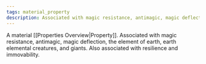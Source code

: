 ```yaml
---
tags: material_property
description: Associated with magic resistance, antimagic, magic deflection, the element of earth, earth elemental creatures, and giants. Also associated with resilience and immovability.
---
```

A material [[Properties Overview|Property]]. Associated with magic resistance, antimagic, magic deflection, the element of earth, earth elemental creatures, and giants. Also associated with resilience and immovability.